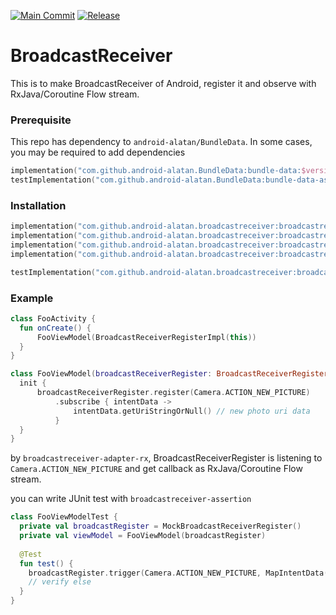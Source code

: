 [![Main Commit](https://github.com/android-alatan/BroadcastReceiver/actions/workflows/lib-main-branch.yml/badge.svg?branch=main)](https://github.com/android-alatan/BroadcastReceiver/actions/workflows/lib-main-branch.yml)
[![Release](https://jitpack.io/v/android-alatan/broadcastreceiver.svg)](https://jitpack.io/#android-alatan/broadcastreceiver)
# BroadcastReceiver

This is to make BroadcastReceiver of Android, register it and observe with RxJava/Coroutine Flow stream.

### Prerequisite
This repo has dependency to `android-alatan/BundleData`. In some cases, you may be required to add dependencies
```kotlin
implementation("com.github.android-alatan.BundleData:bundle-data:$version")
testImplementation("com.github.android-alatan.BundleData:bundle-data-assertion:$version")
```

### Installation
```kotlin
implementation("com.github.android-alatan.broadcastreceiver:broadcastreceiver:$version")
implementation("com.github.android-alatan.broadcastreceiver:broadcastreceiver-api:$version")
implementation("com.github.android-alatan.broadcastreceiver:broadcastreceiver-adapter-rx:$version")
implementation("com.github.android-alatan.broadcastreceiver:broadcastreceiver-adapter-flow:$version")

testImplementation("com.github.android-alatan.broadcastreceiver:broadcastreceiver-assertion:$version")
```

### Example
```kotlin
class FooActivity {
  fun onCreate() {
      FooViewModel(BroadcastReceiverRegisterImpl(this))
  }
}

class FooViewModel(broadcastReceiverRegister: BroadcastReceiverRegister) {
  init {
      broadcastReceiverRegister.register(Camera.ACTION_NEW_PICTURE)
          .subscribe { intentData -> 
              intentData.getUriStringOrNull() // new photo uri data 
          }
  }
}
```
by `broadcastreceiver-adapter-rx`, BroadcastReceiverRegister is listening to `Camera.ACTION_NEW_PICTURE` and get callback as RxJava/Coroutine Flow stream.

you can write JUnit test with `broadcastreceiver-assertion` 
```kotlin
class FooViewModelTest {
  private val broadcastRegister = MockBroadcastReceiverRegister()
  private val viewModel = FooViewModel(broadcastRegister)
    
  @Test
  fun test() {
    broadcastRegister.trigger(Camera.ACTION_NEW_PICTURE, MapIntentData(mutableMapOf(), uriString = "new-photo"))
    // verify else  
  }
}
```